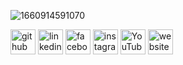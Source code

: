 ![1660914591070](https://user-images.githubusercontent.com/62455807/185928303-76aaa406-5305-483e-b7b3-25b579d4a4d4.gif)

[<img src='https://cdn.jsdelivr.net/npm/simple-icons@3.0.1/icons/github.svg' alt='github' height='40'>](https://github.com/Tincho3604)  [<img src='https://cdn.jsdelivr.net/npm/simple-icons@3.0.1/icons/linkedin.svg' alt='linkedin' height='40'>](https://www.linkedin.com/in/martin-cumpe-77736a198/)  [<img src='https://cdn.jsdelivr.net/npm/simple-icons@3.0.1/icons/facebook.svg' alt='facebook' height='40'>](https://www.facebook.com/martin.cumpe/)  [<img src='https://cdn.jsdelivr.net/npm/simple-icons@3.0.1/icons/instagram.svg' alt='instagram' height='40'>](https://www.instagram.com/tincho_cumpe/)  [<img src='https://cdn.jsdelivr.net/npm/simple-icons@3.0.1/icons/youtube.svg' alt='YouTube' height='40'>](https://www.youtube.com/channel/UClLM6Omg3qFe4GQzCHOJ11g)  [<img src='https://cdn.jsdelivr.net/npm/simple-icons@3.0.1/icons/icloud.svg' alt='website' height='40'>](https://unruffled-kare-0cfe62.netlify.app/)  
